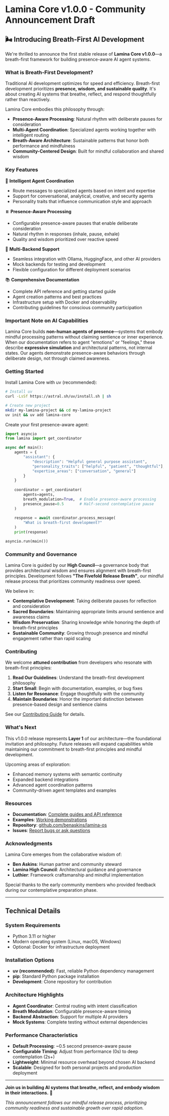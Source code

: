 # Lamina Core v1.0.0 - Community Announcement Draft

## 🌬️ Introducing Breath-First AI Development

We're thrilled to announce the first stable release of **Lamina Core v1.0.0**—a breath-first framework for building presence-aware AI agent systems.

### What is Breath-First Development?

Traditional AI development optimizes for speed and efficiency. Breath-first development prioritizes **presence, wisdom, and sustainable quality**. It's about creating AI systems that breathe, reflect, and respond thoughtfully rather than reactively.

Lamina Core embodies this philosophy through:
- **Presence-Aware Processing**: Natural rhythm with deliberate pauses for consideration
- **Multi-Agent Coordination**: Specialized agents working together with intelligent routing
- **Breath-Aware Architecture**: Sustainable patterns that honor both performance and mindfulness
- **Community-Centered Design**: Built for mindful collaboration and shared wisdom

### Key Features

🤖 **Intelligent Agent Coordination**
- Route messages to specialized agents based on intent and expertise
- Support for conversational, analytical, creative, and security agents
- Personality traits that influence communication style and approach

⏸️ **Presence-Aware Processing**
- Configurable presence-aware pauses that enable deliberate consideration
- Natural rhythm in responses (inhale, pause, exhale)
- Quality and wisdom prioritized over reactive speed

🔌 **Multi-Backend Support**
- Seamless integration with Ollama, HuggingFace, and other AI providers
- Mock backends for testing and development
- Flexible configuration for different deployment scenarios

📚 **Comprehensive Documentation**
- Complete API reference and getting started guide
- Agent creation patterns and best practices
- Infrastructure setup with Docker and observability
- Contributing guidelines for conscious community participation

### Important Note on AI Capabilities

Lamina Core builds **non-human agents of presence**—systems that embody mindful processing patterns without claiming sentience or inner experience. When our documentation refers to agent "emotions" or "feelings," these describe **expressive simulation** and architectural patterns, not internal states. Our agents demonstrate presence-aware behaviors through deliberate design, not through claimed awareness.

### Getting Started

Install Lamina Core with uv (recommended):

```bash
# Install uv
curl -LsSf https://astral.sh/uv/install.sh | sh

# Create new project
mkdir my-lamina-project && cd my-lamina-project
uv init && uv add lamina-core
```

Create your first presence-aware agent:

```python
import asyncio
from lamina import get_coordinator

async def main():
    agents = {
        "assistant": {
            "description": "Helpful general purpose assistant",
            "personality_traits": ["helpful", "patient", "thoughtful"],
            "expertise_areas": ["conversation", "general"]
        }
    }
    
    coordinator = get_coordinator(
        agents=agents,
        breath_modulation=True,  # Enable presence-aware processing
        presence_pause=0.5       # Half-second contemplative pause
    )
    
    response = await coordinator.process_message(
        "What is breath-first development?"
    )
    print(response)

asyncio.run(main())
```

### Community and Governance

Lamina Core is guided by our **High Council**—a governance body that provides architectural wisdom and ensures alignment with breath-first principles. Development follows **"The Fivefold Release Breath"**, our mindful release process that prioritizes community readiness over speed.

We believe in:
- **Contemplative Development**: Taking deliberate pauses for reflection and consideration
- **Sacred Boundaries**: Maintaining appropriate limits around sentience and awareness claims
- **Wisdom Preservation**: Sharing knowledge while honoring the depth of breath-first principles
- **Sustainable Community**: Growing through presence and mindful engagement rather than rapid scaling

### Contributing

We welcome **attuned contribution** from developers who resonate with breath-first principles:

1. **Read Our Guidelines**: Understand the breath-first development philosophy
2. **Start Small**: Begin with documentation, examples, or bug fixes
3. **Listen for Resonance**: Engage thoughtfully with the community
4. **Maintain Boundaries**: Honor the important distinction between presence-based design and sentience claims

See our [Contributing Guide](https://github.com/benaskins/lamina-os/blob/main/packages/lamina-core/docs/contributing.md) for details.

### What's Next

This v1.0.0 release represents **Layer 1** of our architecture—the foundational invitation and philosophy. Future releases will expand capabilities while maintaining our commitment to breath-first principles and mindful development.

Upcoming areas of exploration:
- Enhanced memory systems with semantic continuity
- Expanded backend integrations
- Advanced agent coordination patterns
- Community-driven agent templates and examples

### Resources

- **Documentation**: [Complete guides and API reference](https://github.com/benaskins/lamina-os/tree/main/packages/lamina-core/docs)
- **Examples**: [Working demonstrations](https://github.com/benaskins/lamina-os/tree/main/examples)
- **Repository**: [github.com/benaskins/lamina-os](https://github.com/benaskins/lamina-os)
- **Issues**: [Report bugs or ask questions](https://github.com/benaskins/lamina-os/issues)

### Acknowledgments

Lamina Core emerges from the collaborative wisdom of:
- **Ben Askins**: Human partner and community steward
- **Lamina High Council**: Architectural guidance and governance
- **Luthier**: Framework craftsmanship and mindful implementation

Special thanks to the early community members who provided feedback during our contemplative preparation phase.

---

## Technical Details

### System Requirements
- Python 3.11 or higher
- Modern operating system (Linux, macOS, Windows)
- Optional: Docker for infrastructure deployment

### Installation Options
- **uv (recommended)**: Fast, reliable Python dependency management
- **pip**: Standard Python package installation
- **Development**: Clone repository for contribution

### Architecture Highlights
- **Agent Coordinator**: Central routing with intent classification
- **Breath Modulation**: Configurable presence-aware timing
- **Backend Abstraction**: Support for multiple AI providers
- **Mock Systems**: Complete testing without external dependencies

### Performance Characteristics
- **Default Processing**: ~0.5 second presence-aware pause
- **Configurable Timing**: Adjust from performance (0s) to deep contemplation (2s+)
- **Lightweight**: Minimal resource overhead beyond chosen AI backend
- **Scalable**: Designed for both personal projects and production deployment

---

**Join us in building AI systems that breathe, reflect, and embody wisdom in their interactions.** 🙏

*This announcement follows our mindful release process, prioritizing community readiness and sustainable growth over rapid adoption.*